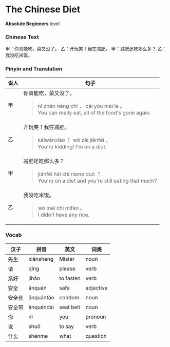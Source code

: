 # The Chinese Diet
**Absolute Beginners** level
### Chinese Text
甲：你真能吃，菜又没了。
乙：开玩笑！我在减肥。
甲：减肥还吃那么多？
乙：我没吃米饭。

### Pinyin and Translation
|说人|句子|
|----|----|
|甲|你真能吃，菜又没了。<blockquote>nǐ zhēn néng chī ， cài yòu méi le 。<br />You can really eat, all of the food's gone again.</blockquote>|
|乙|开玩笑！我在减肥。<blockquote>kāiwánxiào ！ wǒ zài jiǎnféi 。<br />You're kidding! I'm on a diet.</blockquote>|
|甲|减肥还吃那么多？<blockquote>jiǎnféi hái chī nàme duō ？<br />You're on a diet and you're still eating that much?</blockquote>|
|乙|我没吃米饭。<blockquote>wǒ méi chī mǐfàn 。<br />I didn't have any rice.</blockquote>|
### Vocab
|汉子|拼音|英文|词类|
|----|----|----|----|
|先生|xiānsheng|Mister|noun|
|请|qǐng|please|verb|
|系好|jìhǎo|to fasten|verb|
|安全|ānquán|safe|adjective|
|安全套|ānquántào|condom|noun|
|安全带|ānquándài|seat belt|noun|
|你|nǐ|you|pronoun|
|说|shuō|to say|verb|
|什么|shénme|what|question|